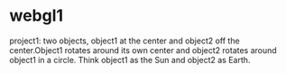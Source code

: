 # webgl1
project1: two objects, object1 at the center and object2 off the center.Object1 rotates around its own center and object2 rotates around object1 in  a circle. Think object1 as the Sun and object2 as Earth.
